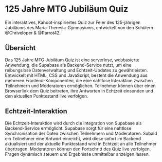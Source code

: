 # 125 Jahre MTG Jubiläum Quiz

Ein interaktives, Kahoot-inspiriertes Quiz zur Feier des 125-jährigen Jubiläums des Maria-Theresia-Gymnasiums, entwickelt von den Schülern @Chriveloper & @Parrot42.

## Übersicht

Das 125 Jahre MTG Jubiläum Quiz ist eine serverlose, webbasierte Anwendung, die Supabase als Backend-Service nutzt, um eine reibungslose Datenverwaltung und Echtzeit-Updates zu gewährleisten. Entwickelt mit HTML, CSS und JavaScript, besteht die Anwendung aus mehreren Frontend-Komponenten, die eine nahtlose Interaktion zwischen Teilnehmern und Moderatoren ermöglichen. Teilnehmer können über einen Browserlink dem Quiz beitreten, ihre Antworten in Echtzeit einsenden und den aktuellen Punktestand live verfolgen.

## Echtzeit-Interaktion

Die Echtzeit-Interaktion wird durch die Integration von Supabase als Backend-Service ermöglicht. Supabase sorgt für eine nahtlose Synchronisation der Daten zwischen Teilnehmern und Moderatoren. Sobald ein Teilnehmer eine Antwort einreicht, wird diese sofort im Backend aktualisiert und der aktuelle Punktestand wird in Echtzeit an alle Teilnehmer übertragen. Moderatoren können den Fortschritt des Quiz live verfolgen, Fragen dynamisch steuern und Ergebnisse unmittelbar anzeigen lassen.
